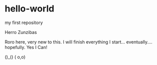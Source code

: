 # hello-world
my first repository

Herro Zunzibas

Roro here, very new to this. I will finish everything I start... eventually.... hopefully. Yes I Can!

  ()_()
  ( o,o)
